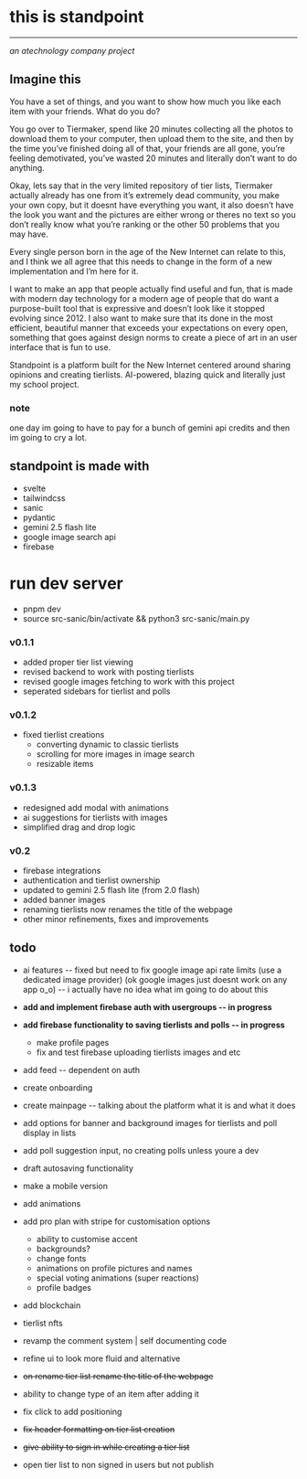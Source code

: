 # this is standpoint

---

_an atechnology company project_

## Imagine this

You have a set of things, and you want to show how much you like each item with your friends. What do you do?

You go over to Tiermaker, spend like 20 minutes collecting all the photos to download them to your computer, then upload them to the site, and then by the time you’ve finished doing all of that, your friends are all gone, you’re feeling demotivated, you’ve wasted 20 minutes and literally don’t want to do anything.

Okay, lets say that in the very limited repository of tier lists, Tiermaker actually already has one from it’s extremely dead community, you make your own copy, but it doesnt have everything you want, it also doesn’t have the look you want and the pictures are either wrong or theres no text so you don’t really know what you’re ranking or the other 50 problems that you may have.

Every single person born in the age of the New Internet can relate to this, and I think we all agree that this needs to change in the form of a new implementation and I’m here for it.

I want to make an app that people actually find useful and fun, that is made with modern day technology for a modern age of people that do want a purpose-built tool that is expressive and doesn’t look like it stopped evolving since 2012. I also want to make sure that its done in the most efficient, beautiful manner that exceeds your expectations on every open, something that goes against design norms to create a piece of art in an user interface that is fun to use.

Standpoint is a platform built for the New Internet centered around sharing opinions and creating tierlists. AI-powered, blazing quick and literally just my school project.

### note

one day im going to have to pay for a bunch of gemini api credits and then im going to cry a lot.

## standpoint is made with

- svelte
- tailwindcss
- sanic
- pydantic
- gemini 2.5 flash lite
- google image search api
- firebase

# run dev server

- pnpm dev
- source src-sanic/bin/activate && python3 src-sanic/main.py

### v0.1.1

- added proper tier list viewing
- revised backend to work with posting tierlists
- revised google images fetching to work with this project
- seperated sidebars for tierlist and polls

### v0.1.2

- fixed tierlist creations
  - converting dynamic to classic tierlists
  - scrolling for more images in image search
  - resizable items

### v0.1.3

- redesigned add modal with animations
- ai suggestions for tierlists with images
- simplified drag and drop logic

### v0.2

- firebase integrations
- authentication and tierlist ownership
- updated to gemini 2.5 flash lite (from 2.0 flash)
- added banner images
- renaming tierlists now renames the title of the webpage
- other minor refinements, fixes and improvements

## todo

- ai features -- fixed but need to fix google image api rate limits (use a dedicated image provider) (ok google images just doesnt work on any app o_o) -- i actually have no idea what im going to do about this
- **add and implement firebase auth with usergroups -- in progress**
- **add firebase functionality to saving tierlists and polls -- in progress**
  - make profile pages
  - fix and test firebase uploading tierlists images and etc

  
- add feed -- dependent on auth
- create onboarding
- create mainpage -- talking about the platform what it is and what it does
- add options for banner and background images for tierlists and poll display in lists
- add poll suggestion input, no creating polls unless youre a dev
- draft autosaving functionality
- make a mobile version
- add animations
- add pro plan with stripe for customisation options
  - ability to customise accent
  - backgrounds?
  - change fonts
  - animations on profile pictures and names
  - special voting animations (super reactions)
  - profile badges
- add blockchain
- tierlist nfts
- revamp the comment system | self documenting code
- refine ui to look more fluid and alternative

- ~~on rename tier list rename the title of the webpage~~
- ability to change type of an item after adding it
- fix click to add positioning
- ~~fix header formatting on tier list creation~~
- ~~give ability to sign in while creating a tier list~~
- open tier list to non signed in users but not publish
